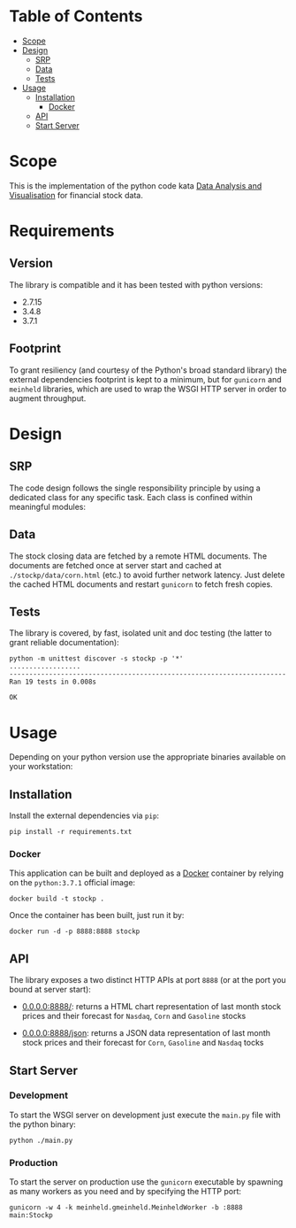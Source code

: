 # Table of Contents
* [Scope](#scope)
* [Design](#design)
  * [SRP](#srp)
  * [Data](#data)
  * [Tests](#tests)
* [Usage](#usage)
  * [Installation](#installation)
    * [Docker](#docker)
  * [API](#api)
  * [Start Server](#start-server)

# Scope
This is the implementation of the python code kata [Data Analysis and Visualisation](https://bitbucket.org/costajob/stock_prices/src/master/OBJECTIVES.md) for financial stock data.

# Requirements

## Version
The library is compatible and it has been tested with python versions:
* 2.7.15
* 3.4.8
* 3.7.1 

## Footprint
To grant resiliency (and courtesy of the Python's broad standard library) the external dependencies footprint is kept to a minimum, but for `gunicorn` and `meinheld` libraries, which are used to wrap the WSGI HTTP server in order to augment throughput.

# Design

## SRP
The code design follows the single responsibility principle by using a dedicated class for any specific task. Each class is confined within meaningful modules:

## Data
The stock closing data are fetched by a remote HTML documents. The documents are fetched once at server start and cached at `./stockp/data/corn.html` (etc.) to avoid further network latency. Just delete the cached HTML documents and restart `gunicorn` to fetch fresh copies.

## Tests
The library is covered, by fast, isolated unit and doc testing (the latter to grant reliable documentation):
```shell
python -m unittest discover -s stockp -p '*'
..................
----------------------------------------------------------------------
Ran 19 tests in 0.008s

OK
```

# Usage
Depending on your python version use the appropriate binaries available on your workstation:

## Installation
Install the external dependencies via `pip`:
```shell
pip install -r requirements.txt
```

### Docker
This application can be built and deployed as a [Docker](https://www.docker.com/) container by relying on the `python:3.7.1` official image:
```shell
docker build -t stockp .
```

Once the container has been built, just run it by:
```shell
docker run -d -p 8888:8888 stockp
```

## API
The library exposes a two distinct HTTP APIs at port `8888` (or at the port you bound at server start): 

* [0.0.0.0:8888/](http://0.0.0.0:8888/): returns a HTML chart representation of last month stock prices and their forecast for `Nasdaq`, `Corn` and `Gasoline` stocks

* [0.0.0.0:8888/json](http://0.0.0.0:8888/json): returns a JSON data representation of last month stock prices and their forecast for `Corn`, `Gasoline` and `Nasdaq` 
tocks

## Start Server

### Development
To start the WSGI server on development just execute the `main.py` file with the python binary:
```shell
python ./main.py
```

### Production
To start the server on production use the `gunicorn` executable by spawning as many workers as you need and by specifying the HTTP port:
```shell
gunicorn -w 4 -k meinheld.gmeinheld.MeinheldWorker -b :8888 main:Stockp
```
